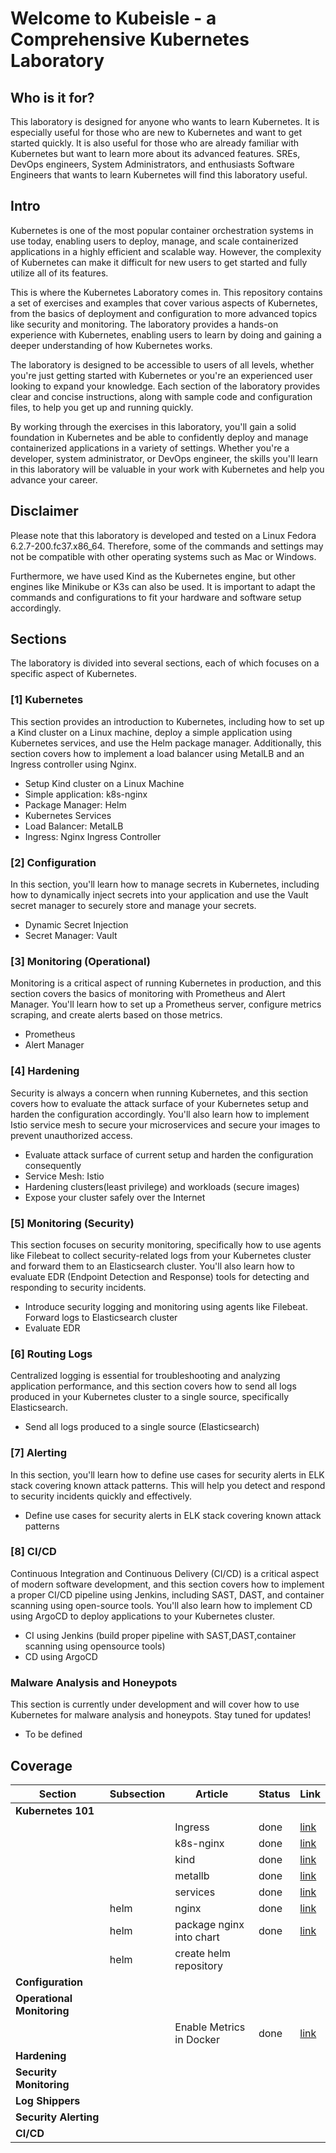# Welcome to Kubeisle - a Comprehensive Kubernetes Laboratory

## Who is it for?

This laboratory is designed for anyone who wants to learn Kubernetes. It is especially useful for those who are new to Kubernetes and want to get started quickly. It is also useful for those who are already familiar with Kubernetes but want to learn more about its advanced features. SREs, DevOps engineers, System Administrators, and enthusiasts Software Engineers that wants to learn Kubernetes will find this laboratory useful.

## Intro

Kubernetes is one of the most popular container orchestration systems in use today, enabling users to deploy, manage, and scale containerized applications in a highly efficient and scalable way. However, the complexity of Kubernetes can make it difficult for new users to get started and fully utilize all of its features.

This is where the Kubernetes Laboratory comes in. This repository contains a set of exercises and examples that cover various aspects of Kubernetes, from the basics of deployment and configuration to more advanced topics like security and monitoring. The laboratory provides a hands-on experience with Kubernetes, enabling users to learn by doing and gaining a deeper understanding of how Kubernetes works.

The laboratory is designed to be accessible to users of all levels, whether you're just getting started with Kubernetes or you're an experienced user looking to expand your knowledge. Each section of the laboratory provides clear and concise instructions, along with sample code and configuration files, to help you get up and running quickly.

By working through the exercises in this laboratory, you'll gain a solid foundation in Kubernetes and be able to confidently deploy and manage containerized applications in a variety of settings. Whether you're a developer, system administrator, or DevOps engineer, the skills you'll learn in this laboratory will be valuable in your work with Kubernetes and help you advance your career.

## Disclaimer

Please note that this laboratory is developed and tested on a Linux Fedora 6.2.7-200.fc37.x86_64. Therefore, some of the commands and settings may not be compatible with other operating systems such as Mac or Windows.

Furthermore, we have used Kind as the Kubernetes engine, but other engines like Minikube or K3s can also be used. It is important to adapt the commands and configurations to fit your hardware and software setup accordingly.

## Sections

The laboratory is divided into several sections, each of which focuses on a specific aspect of Kubernetes.

### [1] Kubernetes

This section provides an introduction to Kubernetes, including how to set up a Kind cluster on a Linux machine, deploy a simple application using Kubernetes services, and use the Helm package manager. Additionally, this section covers how to implement a load balancer using MetalLB and an Ingress controller using Nginx.

- Setup Kind cluster on a Linux Machine
- Simple application: k8s-nginx
- Package Manager: Helm
- Kubernetes Services
- Load Balancer: MetalLB
- Ingress: Nginx Ingress Controller

### [2] Configuration

In this section, you'll learn how to manage secrets in Kubernetes, including how to dynamically inject secrets into your application and use the Vault secret manager to securely store and manage your secrets.

- Dynamic Secret Injection
- Secret Manager: Vault

### [3] Monitoring (Operational)

Monitoring is a critical aspect of running Kubernetes in production, and this section covers the basics of monitoring with Prometheus and Alert Manager. You'll learn how to set up a Prometheus server, configure metrics scraping, and create alerts based on those metrics.

- Prometheus
- Alert Manager

### [4] Hardening

Security is always a concern when running Kubernetes, and this section covers how to evaluate the attack surface of your Kubernetes setup and harden the configuration accordingly. You'll also learn how to implement Istio service mesh to secure your microservices and secure your images to prevent unauthorized access.

- Evaluate attack surface of current setup and harden the configuration consequently
- Service Mesh: Istio
- Hardening clusters(least privilege) and workloads (secure images)
- Expose your cluster safely over the Internet


### [5] Monitoring (Security)

This section focuses on security monitoring, specifically how to use agents like Filebeat to collect security-related logs from your Kubernetes cluster and forward them to an Elasticsearch cluster. You'll also learn how to evaluate EDR (Endpoint Detection and Response) tools for detecting and responding to security incidents.

- Introduce security logging and monitoring using agents like Filebeat. Forward logs to Elasticsearch cluster
- Evaluate EDR
 
### [6] Routing Logs

Centralized logging is essential for troubleshooting and analyzing application performance, and this section covers how to send all logs produced in your Kubernetes cluster to a single source, specifically Elasticsearch.

- Send all logs produced to a single source (Elasticsearch)

### [7] Alerting

In this section, you'll learn how to define use cases for security alerts in ELK stack covering known attack patterns. This will help you detect and respond to security incidents quickly and effectively.

- Define use cases for security alerts in ELK stack covering known attack patterns

### [8] CI/CD

Continuous Integration and Continuous Delivery (CI/CD) is a critical aspect of modern software development, and this section covers how to implement a proper CI/CD pipeline using Jenkins, including SAST, DAST, and container scanning using open-source tools. You'll also learn how to implement CD using ArgoCD to deploy applications to your Kubernetes cluster.

- CI using Jenkins (build proper pipeline with SAST,DAST,container scanning using opensource tools)
- CD using ArgoCD


### Malware Analysis and Honeypots

This section is currently under development and will cover how to use Kubernetes for malware analysis and honeypots. Stay tuned for updates!

- To be defined

## Coverage

| Section                    | Subsection | Article                  | Status | Link                                                       |
| -------------------------- | ---------- | ------------------------ | ------ | ---------------------------------------------------------- |
| **Kubernetes 101**         |            |                          |        |                                                            |
|                            |            | Ingress                  | done   | [link](01-kubernetes_101/ingress/README.md)                |
|                            |            | k8s-nginx                | done   | [link](01-kubernetes_101/k8s-nginx/README.md)              |
|                            |            | kind                     | done   | [link](01-kubernetes_101/kind/README.md)                   |
|                            |            | metallb                  | done   | [link](01-kubernetes_101/metallb/README.md)                |
|                            |            | services                 | done   | [link](01-kubernetes_101/services/README.md)               |
|                            | helm       | nginx                    | done   | [link](01-kubernetes_101/helm/helm-nginx/README.md)        |
|                            | helm       | package nginx into chart | done   | [link](01-kubernetes_101/helm/helm-package/README.md)      |
|                            | helm       | create helm repository   |        |                                                            |
| **Configuration**          |            |                          |        |                                                            |
| **Operational Monitoring** |            |                          |        |                                                            |
|                            |            | Enable Metrics in Docker | done   | [link](03-operational_monitoring/docker-metrics/README.md) |
| **Hardening**              |            |                          |        |                                                            |
| **Security Monitoring**    |            |                          |        |                                                            |
| **Log Shippers**           |            |                          |        |                                                            |
| **Security Alerting**      |            |                          |        |                                                            |
| **CI/CD**                  |            |                          |        |                                                            |
